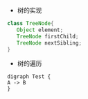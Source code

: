 - 树的实现
```java
class TreeNode{
   Object element;
   TreeNode firstChild;
   TreeNode nextSibling;
}
```
- 树的遍历
```plantuml
digraph Test {
A -> B
}

```

